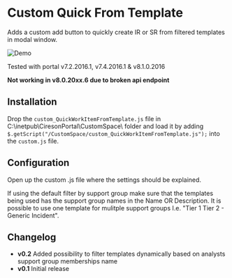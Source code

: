 # Custom Quick From Template

Adds a custom add button to quickly create IR or SR from filtered templates in modal window.

![Demo](zenblom.github.io/QuickWorkItemFromTemplate.gif)

Tested with portal v7.2.2016.1, v7.4.2016.1 & v8.1.0.2016

**Not working in v8.0.20xx.6 due to broken api endpoint**

## Installation
Drop the `custom_QuickWorkItemFromTemplate.js` file in C:\inetpub\CiresonPortal\CustomSpace\ folder and load it by adding `$.getScript("/CustomSpace/custom_QuickWorkItemFromTemplate.js");` into the `custom.js` file.

## Configuration
Open up the custom .js file where the settings should be explained.

If using the default filter by support group make sure that the templates being used has the support group names in the Name OR Description. It is possible to use one template for mulitple support groups I.e. "Tier 1 Tier 2 - Generic Incident".

## Changelog
* **v0.2** Added possibility to filter templates dynamically based on analysts support group memberships name
* **v0.1** Initial release